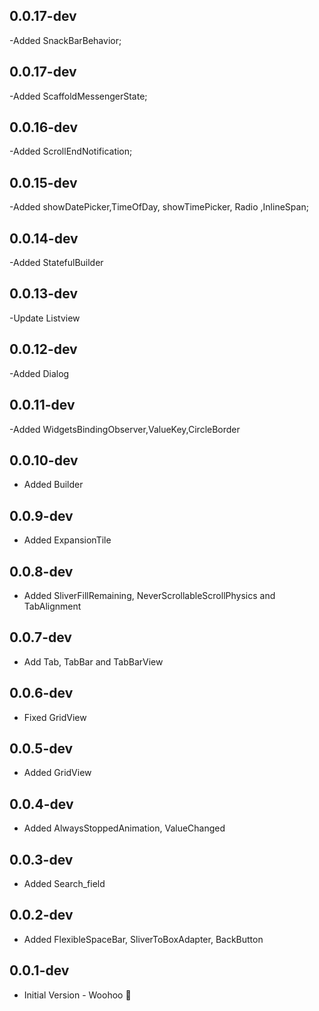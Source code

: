## 0.0.17-dev

-Added SnackBarBehavior;

## 0.0.17-dev

-Added ScaffoldMessengerState;

## 0.0.16-dev

-Added ScrollEndNotification;

## 0.0.15-dev

-Added showDatePicker,TimeOfDay, showTimePicker, Radio ,InlineSpan;

## 0.0.14-dev

-Added StatefulBuilder

## 0.0.13-dev

-Update Listview

## 0.0.12-dev

-Added Dialog

## 0.0.11-dev

-Added WidgetsBindingObserver,ValueKey,CircleBorder

## 0.0.10-dev

- Added Builder

## 0.0.9-dev

- Added ExpansionTile

## 0.0.8-dev

- Added SliverFillRemaining, NeverScrollableScrollPhysics and TabAlignment

## 0.0.7-dev

- Add Tab, TabBar and TabBarView

## 0.0.6-dev

- Fixed GridView

## 0.0.5-dev

- Added GridView

## 0.0.4-dev

- Added AlwaysStoppedAnimation, ValueChanged

## 0.0.3-dev

- Added Search_field

## 0.0.2-dev

- Added FlexibleSpaceBar, SliverToBoxAdapter, BackButton

## 0.0.1-dev

- Initial Version - Woohoo 🥳
